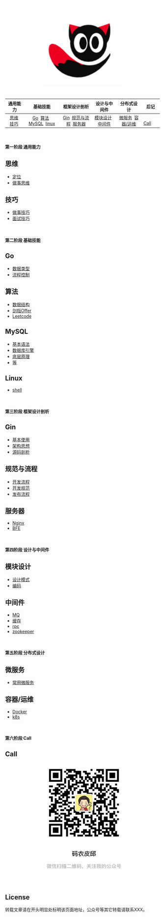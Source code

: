 <div align=center>
<img src="./media/pictures/readme/logo.jpg" width="260" height="260"/>
</div>

&nbsp;

|      通用能力      |             基础技能             |     框架设计剖析      |   设计与中间件   |    分布式设计     | 后记 |
| :----------------: | :------------------------------: | :-------------------: | :--------------: | :---------------: | ---- |
| &nbsp;[思维](#思维)&ensp;[技巧](#技巧)&nbsp; | [Go](#Go)&ensp;[算法](#算法)&ensp;[MySQL](#MySQL)&ensp;[linux](#linux) | [Gin](#Gin)&ensp;[规范与流程](#规范与流程)&ensp;[服务器](#服务器) | [模块设计](#模块设计)&ensp;[中间件](#中间件) | [微服务](#微服务)&ensp;[容器/运维](#容器运维) | &emsp;[Call](#联系我)&emsp;  |

&nbsp;
#### 第一阶段 通用能力
## 思维

- [定位](#)
- [做事思维](#)

## 技巧

- [做事技巧](#)
- [面试技巧](#)


&nbsp;
#### 第二阶段 基础技能

## Go

- [数据类型](#)
- [流程控制](#)

## 算法

- [数据结构](#)
- [剑指Offer](#)
- [Leetcode](#)

## MySQL

- [基本语法](#)
- [数据库引擎]()
- [底层原理](#)
- [等]()

## Linux

- [shell](#)


&nbsp;
#### 第三阶段 框架设计剖析

## Gin

- [基本使用](#)
- [架构思想](#)
- [源码剖析](#)

## 规范与流程

- [开发流程](#)
- [开发规范](#)
- [发布流程](#)

## 服务器

- [Nginx](#)
- [BFE](#)


&nbsp;
#### 第四阶段 设计与中间件

## 模块设计

- [设计模式](#)
- [编码](#)

## 中间件

- [MQ](#)
- [缓存](#)
- [rpc](#)
- [zookeeper](#)


&nbsp;
#### 第五阶段 分布式设计

## 微服务

- [常用微服务](#)

## 容器/运维

- [Docker](#)
- [k8s](#)

&nbsp;
#### 第六阶段 Call
## Call

<div align=center>
<img src="./media/pictures/readme/微信公众号.jpg" width="360" height="360"/>
</div>


&nbsp;
## License

转载文章请在开头明显处标明该页面地址，公众号等其它转载请联系XXX。

